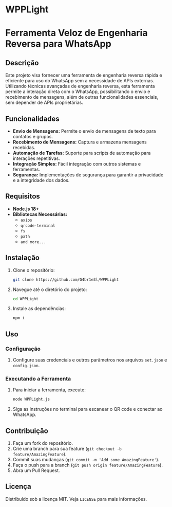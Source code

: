 # WPPLight

# Ferramenta Veloz de Engenharia Reversa para WhatsApp

## Descrição

Este projeto visa fornecer uma ferramenta de engenharia reversa rápida e eficiente para uso do WhatsApp sem a necessidade de APIs externas. Utilizando técnicas avançadas de engenharia reversa, esta ferramenta permite a interação direta com o WhatsApp, possibilitando o envio e recebimento de mensagens, além de outras funcionalidades essenciais, sem depender de APIs proprietárias.

## Funcionalidades

- **Envio de Mensagens:** Permite o envio de mensagens de texto para contatos e grupos.
- **Recebimento de Mensagens:** Captura e armazena mensagens recebidas.
- **Automação de Tarefas:** Suporte para scripts de automação para interações repetitivas.
- **Integração Simples:** Fácil integração com outros sistemas e ferramentas.
- **Segurança:** Implementações de segurança para garantir a privacidade e a integridade dos dados.

## Requisitos

- **Node.js 18+**
- **Bibliotecas Necessárias:** 
  - `axios`
  - `qrcode-terminal`
  - `fs`
  - `path`
  - `and more...`

## Instalação

1. Clone o repositório:
    ```bash
    git clone https://github.com/G4br1e3l/WPPLight
    ```
2. Navegue até o diretório do projeto:
    ```bash
    cd WPPLight
    ```
3. Instale as dependências:
    ```bash
    npm i
    ```

## Uso

### Configuração

1. Configure suas credenciais e outros parâmetros nos arquivos `set.json` e `config.json`.

### Executando a Ferramenta

1. Para iniciar a ferramenta, execute:
    ```bash
    node WPPLight.js
    ```

2. Siga as instruções no terminal para escanear o QR code e conectar ao WhatsApp.

## Contribuição

1. Faça um fork do repositório.
2. Crie uma branch para sua feature (`git checkout -b feature/AmazingFeature`).
3. Commit suas mudanças (`git commit -m 'Add some AmazingFeature'`).
4. Faça o push para a branch (`git push origin feature/AmazingFeature`).
5. Abra um Pull Request.

## Licença

Distribuído sob a licença MIT. Veja `LICENSE` para mais informações.